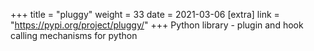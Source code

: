 +++
title = "pluggy"
weight = 33
date = 2021-03-06
[extra]
link = "https://pypi.org/project/pluggy/"
+++
Python library - plugin and hook calling mechanisms for python

